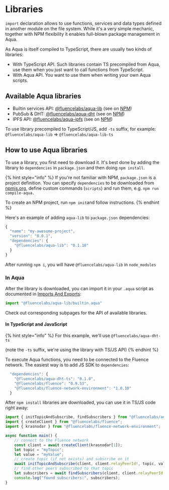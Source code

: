 # Libraries

`import` declaration allows to use functions, services and data types defined in another module on the file system. While it's a very simple mechanic, together with NPM flexibility it enables full-blown package management in Aqua.

As Aqua is itself compiled to TypeScript, there are usually two kinds of libraries:

* With TypeScript API. Such libraries contain TS precompiled from Aqua, use them when you just want to call functions from TypeScript.
* With Aqua API. You want to use them when writing your own Aqua scripts.

## Available Aqua libraries

* Builtin services API: [@fluencelabs/aqua-lib](changelog/aqua-lib.md) \(see on [NPM](https://www.npmjs.com/package/@fluencelabs/aqua-lib)\)
* PubSub & DHT: [@fluencelabs/aqua-dht](changelog/aqua-dht.md) \(see on [NPM](https://www.npmjs.com/package/@fluencelabs/aqua-dht)\)
* IPFS API: [@fluencelabs/aqua-ipfs](changelog/aqua-ipfs.md) \(see on [NPM](https://www.npmjs.com/package/@fluencelabs/aqua-ipfs)\)

To use library precompiled to TypeScript/JS, add `-ts` suffix, for example:  
`@fluencelabs/aqua-lib` =&gt; `@fluencelabs/aqua-lib-ts` 

## How to use Aqua libraries

To use a library, you first need to download it. It's best done by adding the library to `dependencies` in `package.json` and then doing `npm install`.

{% hint style="info" %}
If you're not familiar with NPM, `package.json` is a project definition. You can specify `dependencies` to be downloaded from [npmjs.org](https://npmjs.org), define custom commands \(`scripts`\) and run them, e.g. `npm run compile-aqua.`

To create an NPM project, run `npm init`and follow instructions.
{% endhint %}

Here's an example of adding `aqua-lib` to `package.json` dependencies:

```javascript
{
  "name": "my-awesome-project",
  "version": "0.0.1",
  "dependencies": {
    "@fluencelabs/aqua-lib": "0.1.10"
  }
}
```

After running `npm i`, you will have `@fluencelabs/aqua-lib` in `node_modules` 

### In Aqua

After the library is downloaded, you can import it in your `.aqua` script as documented in [Imports And Exports](https://fluence.gitbook.io/aqua-book/imports-exports):

```javascript
import "@fluencelabs/aqua-lib/builtin.aqua"
```

Check out corresponding subpages for the API of available libraries.

#### In TypeScript and JavaScript

{% hint style="info" %}
For this example, we'll use  `@fluencelabs/aqua-dht-ts`

\(note the `-ts` suffix, we're using the library with TS/JS API\)
{% endhint %}

To execute Aqua functions, you need to be connected to the Fluence network. The easiest way is to add JS SDK to `dependencies`:

```javascript
  "dependencies": {
    "@fluencelabs/aqua-dht-ts": "0.1.0",
    "@fluencelabs/fluence": "0.9.53",
    "@fluencelabs/fluence-network-environment": "1.0.10"
  }
```

After `npm install` libraries are downloaded, you can use it in TS/JS code right away:

```typescript
import { initTopicAndSubscribe, findSubscribers } from "@fluencelabs/aqua-dht-ts";
import { createClient } from "@fluencelabs/fluence";
import { krasnodar } from "@fluencelabs/fluence-network-environment";

async function main() {
    // connect to the Fluence network
    const client = await createClient(krasnodar[1]);
    let topic = "myTopic";
    let value = "myValue";
    // create topic (if not exists) and subscribe on it
    await initTopicAndSubscribe(client, client.relayPeerId!, topic, value, client.relayPeerId!, null);
    // find other peers subscribed to that topic
    let subscribers = await findSubscribers(client, client.relayPeerId!, topic);
    console.log("found subscribers:", subscribers);
}
```

